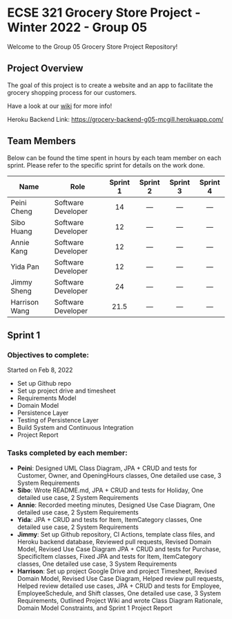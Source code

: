 # ECSE 321 Grocery Store Project - Winter 2022 - Group 05

Welcome to the Group 05 Grocery Store Project Repository!

## Project Overview 

The goal of this project is to create a website and an app to facilitate the grocery shopping process for our customers.

Have a look at our [wiki](https://github.com/McGill-ECSE321-Winter2022/project-group-group-05/wiki) for more info!

Heroku Backend Link: https://grocery-backend-g05-mcgill.herokuapp.com/

## Team Members

Below can be found the time spent in hours by each team member on each sprint. Please refer to the specific sprint for details on the work done.

| Name  | Role | Sprint 1 | Sprint 2 | Sprint 3 | Sprint 4 |
| ----- | ----- | :-----: | :-----: | :-----: | :-----: |
| Peini Cheng  | Software Developer | 14 | &mdash; | &mdash; | &mdash; |
| Sibo Huang | Software Developer | 12 | &mdash; | &mdash; | &mdash; |
| Annie Kang | Software Developer | 12 | &mdash; | &mdash; | &mdash; |
| Yida Pan | Software Developer | 12 | &mdash; | &mdash; | &mdash; |
| Jimmy Sheng | Software Developer | 24 | &mdash; | &mdash; | &mdash; |
| Harrison Wang | Software Developer | 21.5 | &mdash; | &mdash; | &mdash; |

## Sprint 1

### Objectives to complete:
Started on Feb 8, 2022
* Set up Github repo
* Set up project drive and timesheet
* Requirements Model
* Domain Model
* Persistence Layer
* Testing of Persistence Layer
* Build System and Continuous Integration
* Project Report

### Tasks completed by each member:
* **Peini**: Designed UML Class Diagram, JPA + CRUD and tests for Customer, Owner, and OpeningHours classes, One detailed use case, 3 System Requirements
* **Sibo**: Wrote README.md, JPA + CRUD and tests for Holiday, One detailed use case, 2 System Requirements
* **Annie**: Recorded meeting minutes, Designed Use Case Diagram, One detailed use case, 2 System Requirements
* **Yida**: JPA + CRUD and tests for Item, ItemCategory classes, One detailed use case, 2 System Requirements
* **Jimmy**: Set up Github repository, CI Actions, template class files, and Heroku backend database, Reviewed pull requests, Revised Domain Model, Revised Use Case Diagram
JPA + CRUD and tests for Purchase, SpecificItem classes, Fixed JPA and tests for Item, ItemCategory classes, One detailed use case, 3 System Requirements
* **Harrison**: Set up project Google Drive and project Timesheet, Revised Domain Model, Revised Use Case Diagram, Helped review pull requests, Helped review detailed use cases, JPA + CRUD and tests for Employee, EmployeeSchedule, and Shift classes, One detailed use case, 3 System Requirements, Outlined Project Wiki and wrote Class Diagram Rationale, Domain Model Constraints, and Sprint 1 Project Report
